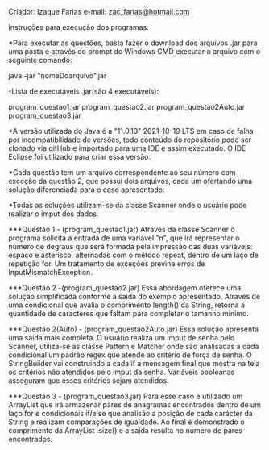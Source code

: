 Criador: Izaque Farias
e-mail: zac_farias@hotmail.com

Instruções para execução dos programas:

*Para executar as questões, basta fazer o download dos arquivos .jar para uma pasta e através do prompt do Windows CMD executar o arquivo com o seguinte comando:

java -jar "nomeDoarquivo".jar 

-Lista de executáveis .jar(são 4 executáveis):

program_questao1.jar
program_questao2.jar 
program_questao2Auto.jar
program_questao3.jar

*A versão utilizada do Java é a "11.0.13" 2021-10-19 LTS
em caso de falha por incompatibilidade de versões, todo conteúdo do repositório pode ser clonado via gitHub e importado para uma IDE e assim executado. O IDE Eclipse foi utilizado para criar essa versão.


*Cada questão tem um arquivo correspondente ao seu número com exceção da questão 2, que possui dois arquivos, cada um ofertando uma solução diferenciada para o caso apresentado.

*Todas as soluções utilizam-se da classe Scanner onde o usuário pode realizar o imput dos dados.

***Questão 1 - (program_questao1.jar)
Através da classe Scanner o programa solicita a entrada de uma variável "n", que irá representar o número de degraus que será formada pela impressão das duas variáveis: espaco e asterisco, alternadas com o método repeat, dentro de um laço de repetição for. Um tratamento de exceções previne erros de InputMismatchException.


***Questão 2 -(program_questao2.jar)
Essa abordagem oferece uma solução simplificada conforme a saída do exemplo apresentado. Através de uma condicional que avalia o comprimento length() da String, retorna a quantidade de caracteres que faltam para completar o tamanho mínimo.

***Questão 2(Auto) - (program_questao2Auto.jar)
Essa solução apresenta uma saída mais completa. O usuário realiza um imput de senha pelo Scanner, utiliza-se as classe Pattern e Matcher onde são analisadas a cada condicional um padrão regex que atende ao critério de força de senha. O StringBuilder vai construindo a cada if a mensagem final que mostra na tela os critérios não atendidos pelo imput da senha. Variáveis booleanas asseguram que esses critérios sejam atendidos.

***Questão 3 - (program_questao3.jar)
Para esse caso é utilizado um ArrayList que irá armazenar pares de anagramas encontrados dentro de um laço for e condicionais if/else que analisão a posição de cada carácter da String e realizam comparações de igualdade. Ao final é demonstrado o comprimento da ArrayList .size() e a saída resulta no número de pares encontrados.


